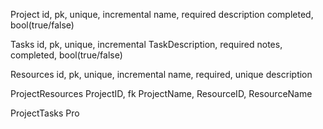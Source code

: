 Project
id, pk, unique, incremental
name, required
description
completed, bool(true/false)

Tasks
id, pk, unique, incremental
TaskDescription, required
notes,
completed, bool(true/false)

Resources
id, pk, unique, incremental
name, required, unique
description

ProjectResources
ProjectID, fk
ProjectName,
ResourceID,
ResourceName

ProjectTasks
Pro
